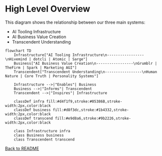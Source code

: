 # High Level Overview

This diagram shows the relationship between our three main systems:
- AI Tooling Infrastructure
- AI Business Value Creation
- Transcendent Understanding

```mermaid
flowchart TD
    Infrastructure["AI Tooling Infrastructure\n-----------------\nHivemind | dotcli | Atomic | Sarge"]
    Business["AI Business Value Creation\n-----------------\nGrumblr | TheFirm | Spark | Marketing AGI"]
    Transcendent["Transcendent Understanding\n-----------------\nHuman Nature | Core Truth | Personality Systems"]
    
    Infrastructure -->|"Enables"| Business
    Business -->|"Informs"| Transcendent
    Transcendent -->|"Inspires"| Infrastructure
    
    classDef infra fill:#d4f1f9,stroke:#05386B,stroke-width:2px,color:black
    classDef business fill:#d8f3dc,stroke:#1b4332,stroke-width:2px,color:black
    classDef transcend fill:#e9d8a6,stroke:#9b2226,stroke-width:2px,color:black
    
    class Infrastructure infra
    class Business business
    class Transcendent transcend
```

[Back to README](./README.md) 